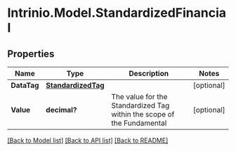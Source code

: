 # Intrinio.Model.StandardizedFinancial
## Properties

Name | Type | Description | Notes
------------ | ------------- | ------------- | -------------
**DataTag** | [**StandardizedTag**](StandardizedTag.md) |  | [optional] 
**Value** | **decimal?** | The value for the Standardized Tag within the scope of the Fundamental | [optional] 

[[Back to Model list]](../README.md#documentation-for-models) [[Back to API list]](../README.md#documentation-for-api-endpoints) [[Back to README]](../README.md)

